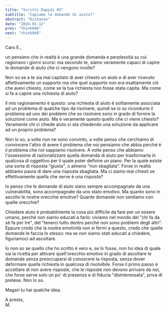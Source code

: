 ```yaml
---
title: "Scritti Rapidi #3"
subtitle: "Capiamo le domande di aiuto?"
abstract: "Distanze"
date: "2024-01-12"
prev: "think046"
next: "think048"
---
```


Caro E.,  
  
un pensiero che in realtà è una grande domanda e perplessità su cui ragionavo i giorni scorsi: ma secondo te, siamo veramente capaci di capire le domande di aiuto che ci vengono rivolte?  

Non so se a te sia mai capitato di aver chiesto un aiuto e di aver ricevuto affettivamente un supporto ma che quel supporto non era esattamente ciò che avevi chiesto, come se la tua richiesta non fosse stata capita. Ma come si fa a capire una richiesta di aiuto?  

Il mio ragionamento è questo: una richiesta di aiuto è solitamente associata ad un problema di qualche tipo da risolvere, quindi se io so ricondurre il problema ad uno dei problemi che so risolvere sono in grado di fornire la soluzione come aiuto. Ma è veramente questo quello che ci viene chiesto? Veramente chi ci chiede aiuto ci sta chiedendo una soluzione da applicare ad un proprio problema?  

Non lo so, a volte non ne sono convinto, a volte penso che cerchiamo di convincere l'altro di avere il problema che noi pensiamo che abbia perché è il problema che noi sappiamo risolvere. A volte penso che abbiamo l'ossessione di razionalizzare quella domanda di aiuto per trasformarla in qualcosa di oggettivo per il quale poter definire un piano. Per la quale esiste una sorta di risposta "giusta", o almeno "non sbagliata". Forse in realtà abbiamo paura di dare una risposta sbagliata. Ma ci siamo mai chiesti se effettivamente quella che serve è una risposta?  

Io penso che le domande di aiuto siano sempre accompagnate da una vulnerabilità, sono accompagnate da uno stato emotivo. Ma quanto sono in ascolto le nostre orecchie emotive? Quante domande non sentiamo con quelle orecchie?  

Chiedere aiuto è probabilmente la cosa più difficile da fare per un essere umano, perché non siamo educati a farlo: viviamo nel mondo del "chi fa da sé fa per tre", del "tenerci tutto dentro perché non sono problemi degli altri". Eppure credo che la nostra emotività non si fermi a questo, credo che quelle domande le faccia lo stesso: ma se non siamo stati educati a chiedere, figuriamoci ad ascoltare.  

Io non so se quello che ho scritto è vero e, se lo fosse, non ho idea di quale sia la ricetta per attivare quell'orecchio emotivo in grado di ascoltare le domande senza preoccuparsi di conoscere la risposta, senza dover deformare quella richiesta in qualcosa di risolvibile. Forse il primo passo è accettare di non avere risposte, che le risposte non devono arrivare da noi, che forse serve solo un po' di presenza e di fiducia "disinteressata", priva di pretese. Non lo so.  

Magari tu hai qualche idea.  

A presto,  
M.


